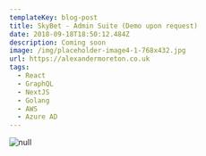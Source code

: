 ```yaml
---
templateKey: blog-post
title: SkyBet - Admin Suite (Demo upon request)
date: 2018-09-18T18:50:12.484Z
description: Coming soon
image: /img/placeholder-image4-1-768x432.jpg
url: https://alexandermoreton.co.uk
tags:
  - React
  - GraphQL
  - NextJS
  - Golang
  - AWS
  - Azure AD
---
```

![null](/img/placeholder-image4-1-768x432.jpg)
